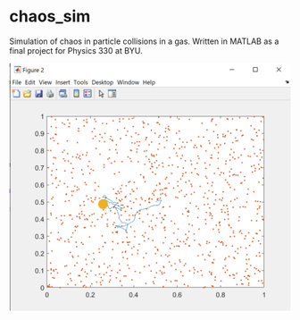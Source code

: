 # chaos_sim
Simulation of chaos in particle collisions in a gas. Written in MATLAB as a final project for Physics 330 at BYU.

![Image of program running](https://github.com/Dot145/chaos_sim/blob/master/image.png)
